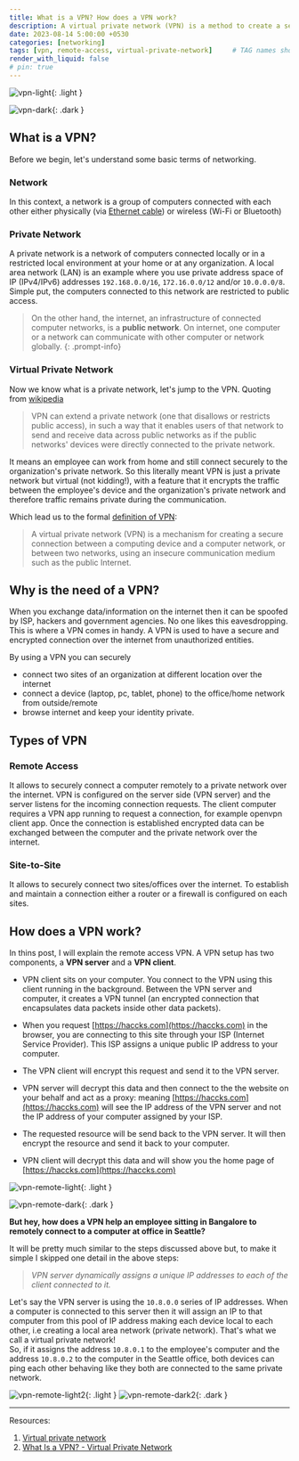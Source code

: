 ```yaml
---
title: What is a VPN? How does a VPN work?
description: A virtual private network (VPN) is a method to create a secure connection over an insecure network like public internet.
date: 2023-08-14 5:00:00 +0530
categories: [networking]
tags: [vpn, remote-access, virtual-private-network]     # TAG names should always be lowercase
render_with_liquid: false
# pin: true
---
```


![vpn-light](/assets/img/media/vpn-1-light.drawio.svg){: .light }

![vpn-dark](/assets/img/media/vpn-1-dark.drawio.svg){: .dark }

## What is a VPN?
Before we begin, let's understand some basic terms of networking.
### Network
In this context, a network is a group of computers connected with each other either physically (via [Ethernet cable](https://en.wikipedia.org/wiki/Ethernet_crossover_cable)) or wireless (Wi-Fi or Bluetooth)
### Private Network
A private network is a network of computers connected locally or in a restricted local environment at your home or at any organization. A local area network (LAN) is an example where you use private address space of IP (IPv4/IPv6) addresses `192.168.0.0/16`, `172.16.0.0/12` and/or `10.0.0.0/8`. Simple put, the computers connected to this network are restricted to public access.

>On the other hand, the internet, an infrastructure of connected computer networks, is a **public network**. On internet, one computer or a network can communicate with other computer or network globally.
{: .prompt-info}

### Virtual Private Network
Now we know what is a private network, let's jump to the VPN. Quoting from [wikipedia](https://en.wikipedia.org/wiki/Virtual_private_network)
> VPN can extend a private network (one that disallows or restricts public access), in such a way that it enables users of that network to send and receive data across public networks as if the public networks' devices were directly connected to the private network.

It means an employee can work from home and still connect securely to the organization's private network. 
So this literally meant VPN is just a private network but virtual (not kidding!), with a feature that it encrypts the traffic between the employee's device and the organization's private network and therefore traffic remains private during the communication.  

Which lead us to the formal [definition of VPN](https://en.wikipedia.org/wiki/Virtual_private_network):
>A virtual private network (VPN) is a mechanism for creating a secure connection between a computing device and a computer network, or between two networks, using an insecure communication medium such as the public Internet.

## Why is the need of a VPN?
When you exchange data/information on the internet then it can be spoofed by ISP, hackers and government agencies. No one likes this eavesdropping. This is where a VPN comes in handy. A VPN is used to have a secure and encrypted connection over the internet from unauthorized entities.  

By using a VPN you can securely
+ connect two sites of an organization at different location over the internet  
+ connect a device (laptop, pc, tablet, phone) to the office/home network from outside/remote
+ browse internet and keep your identity private. 

## Types of VPN
### Remote Access
It allows to securely connect a computer remotely to a private network over the internet.
VPN is configured on the server side (VPN server) and the server listens for the incoming connection requests. The client computer requires a VPN app running to request a connection, for example openvpn client app. Once the connection is established encrypted data can be exchanged between the computer and the private network over the internet.

### Site-to-Site
It allows to securely connect two sites/offices over the internet. To establish and maintain a connection either a router or a firewall is configured on each sites.

## How does a VPN work?
In thins post, I will explain the remote access VPN. A VPN setup has two components, a **VPN server** and a **VPN client**.  

+ VPN client sits on your computer. You connect to the VPN using this client running in the background. Between the VPN server and computer, it creates a VPN tunnel (an encrypted connection that encapsulates data packets inside other data packets). 

+ When you request [https://haccks.com](https://haccks.com) in the browser, you are connecting to this site through your ISP (Internet Service Provider). This ISP assigns a unique public IP address to your computer. 


+ The VPN client will encrypt this request and send it to the VPN server.   

+ VPN server will decrypt this data and then connect to the the website on your behalf and act as a proxy: meaning [https://haccks.com](https://haccks.com) will see the IP address of the VPN server and not the IP address of your computer assigned by your ISP.  

+ The requested resource will be send back to the VPN server. It will then encrypt the resource and send it back to your computer.   

+ VPN client will decrypt this data and will show you the home page of [https://haccks.com](https://haccks.com)  

![vpn-remote-light](/assets/img/media/vpn-remote-access-light.drawio.svg){: .light }

![vpn-remote-dark](/assets/img/media/vpn-remote-access-dark.drawio.svg){: .dark }  

**But hey, how does a VPN help an employee sitting in Bangalore to remotely connect to a computer at office in Seattle?**  

It will be pretty much similar to the steps discussed above but, to make it simple I skipped one detail in the above steps:   

> *VPN server dynamically assigns a unique IP addresses to each of the client connected to it.*  
  
Let's say the VPN server is using the `10.8.0.0` series of IP addresses. When a computer is connected to this server then it will assign an IP to that computer from this pool of IP address making each device local to each other, i.e creating a local area network (private network). That's what we call a virtual private network!   
So, if it assigns the address `10.8.0.1` to the employee's computer and the address `10.8.0.2` to the computer in the Seattle office, both devices can ping each other behaving like they both are connected to the same private network. 

![vpn-remote-light2](/assets/img/media/vpn-ra-new-light.drawio.svg){: .light }
![vpn-remote-dark2](/assets/img/media/vpn-ra-new-dark.drawio.svg){: .dark }

------------

Resources:
1. [Virtual private network](https://en.wikipedia.org/wiki/Virtual_private_network)
2. [What Is a VPN? - Virtual Private Network](https://www.cisco.com/c/en/us/products/security/vpn-endpoint-security-clients/what-is-vpn.html)
